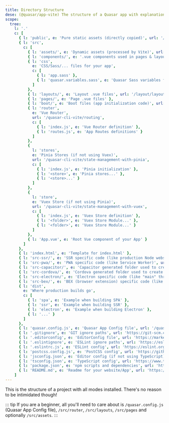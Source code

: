 ```yaml
---
title: Directory Structure
dese: (@quasar/app-vite) The structure of a Quasar app with explanations for each folder and file.
scope:
  tree:
    l: '.'
    c: [
      { l: 'public', e: 'Pure static assets (directly copied)', url: '/quasar-cli-vite/handling-assets#static-assets-public' },
      { l: 'src',
        c: [
          { l: 'assets/', e: 'Dynamic assets (processed by Vite)', url: '/quasar-cli-vite/handling-assets#regular-assets-src-assets' },
          { l: 'components/', e: '.vue components used in pages & layouts', url: '/start/how-to-use-vue#vue-single-file-components-sfc-' },
          { l: 'css',
            e: 'CSS/Sass/... files for your app',
            c: [
              { l: 'app.sass' },
              { l: 'quasar.variables.sass', e: 'Quasar Sass variables for you to tweak', url: '/style/sass-scss-variables' }
            ]
          },
          { l: 'layouts/', e: 'Layout .vue files', url: '/layout/layout' },
          { l: 'pages/', e: 'Page .vue files' },
          { l: 'boot/', e: 'Boot files (app initialization code)', url: '/quasar-cli-vite/boot-files' },
          { l: 'router',
            e: 'Vue Router',
            url: '/quasar-cli-vite/routing',
            c: [
              { l: 'index.js', e: 'Vue Router definition' },
              { l: 'routes.js', e: 'App Routes definitions' }
            ]
          },
          {
            l: 'stores',
            e: 'Pinia Stores (if not using Vuex)',
            url: '/quasar-cli-vite/state-management-with-pinia',
            c: [
              { l: 'index.js', e: 'Pinia initialization' },
              { l: '<store>', e: 'Pinia stores...' },
              { l: '<store>...' }
            ]
          },
          {
            l: 'store',
            e: 'Vuex Store (if not using Pinia)',
            url: '/quasar-cli-vite/state-management-with-vuex',
            c: [
              { l: 'index.js', e: 'Vuex Store definition' },
              { l: '<folder>', e: 'Vuex Store Module...' },
              { l: '<folder>', e: 'Vuex Store Module...' }
            ]
          },
          { l: 'App.vue', e: 'Root Vue component of your App' }
        ]
      },
      { l: 'index.html', e: 'Template for index.html' },
      { l: 'src-ssr/', e: 'SSR specific code (like production Node webserver)', url: '/quasar-cli-vite/developing-ssr/introduction' },
      { l: 'src-pwa/', e: 'PWA specific code (like Service Worker)', url: '/quasar-cli-vite/developing-pwa/introduction' },
      { l: 'src-capacitor/', e: 'Capacitor generated folder used to create Mobile Apps', url: '/quasar-cli-vite/developing-capacitor-apps/introduction' },
      { l: 'src-cordova/', e: 'Cordova generated folder used to create Mobile Apps', url: '/quasar-cli-vite/developing-cordova-apps/introduction' },
      { l: 'src-electron/', e: 'Electron specific code (like "main" thread)', url: '/quasar-cli-vite/developing-electron-apps/introduction' },
      { l: 'src-bex/', e: 'BEX (browser extension) specific code (like "main" thread)', url: '/quasar-cli-vite/developing-browser-extensions/introduction' },
      { l: 'dist',
        e: 'Where production builds go',
        c: [
          { l: 'spa', e: 'Example when building SPA' },
          { l: 'ssr', e: 'Example when building SSR' },
          { l: 'electron', e: 'Example when building Electron' },
          { l: '...' }
        ]
      },
      { l: 'quasar.config.js', e: 'Quasar App Config file', url: '/quasar-cli-vite/quasar-config-js' },
      { l: '.gitignore', e: 'GIT ignore paths', url: 'https://git-scm.com/docs/gitignore' },
      { l: '.editorconfig', e: 'EditorConfig file', url: 'https://marketplace.visualstudio.com/items?itemName=EditorConfig.EditorConfig' },
      { l: '.eslintignore', e: 'ESLint ignore paths', url: 'https://eslint.org/docs/latest/user-guide/configuring/ignoring-code#the-eslintignore-file' },
      { l: '.eslintrc.js', e: 'ESLint config', url: 'https://eslint.org/docs/latest/user-guide/configuring/configuration-files#using-configuration-files' },
      { l: 'postcss.config.js', e: 'PostCSS config', url: 'https://github.com/postcss/postcss' },
      { l: 'jsconfig.json', e: 'Editor config (if not using TypeScript)', url: 'https://code.visualstudio.com/docs/languages/jsconfig' },
      { l: 'tsconfig.json', e: 'TypeScript config', url: 'https://www.typescriptlang.org/docs/handbook/tsconfig-json.html' },
      { l: 'package.json', e: 'npm scripts and dependencies', url: 'https://docs.npmjs.com/cli/v9/configuring-npm/package-json' },
      { l: 'README.md', e: 'Readme for your website/App', url: 'https://docs.github.com/en/repositories/managing-your-repositorys-settings-and-features/customizing-your-repository/about-readmes' }
    ]
---
```

This is the structure of a project with all modes installed. There's no reason to be intimidated though!

::: tip
If you are a beginner, all you'll need to care about is `/quasar.config.js` (Quasar App Config file), `/src/router`, `/src/layouts`, `/src/pages` and optionally `/src/assets`.
:::

<doc-tree :def="scope.tree" />
